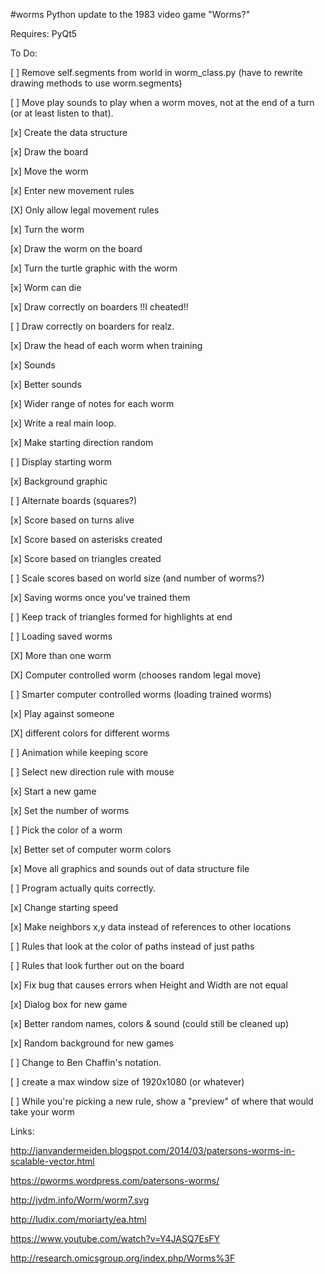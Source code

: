 #worms
Python update to the 1983 video game "Worms?"

Requires:
 PyQt5

 To Do: 
 
 [ ] Remove self.segments from world in worm_class.py (have to rewrite drawing methods to use worm.segments)
 
 [ ] Move play sounds to play when a worm moves, not at the end of a turn (or at least listen to that).
 
 [x] Create the data structure
 
 [x] Draw the board
 
 [x] Move the worm
 
 [x] Enter new movement rules
 
 [X] Only allow legal movement rules
 
 [x] Turn the worm
 
 [x] Draw the worm on the board
 
 [x] Turn the turtle graphic with the worm
 
 [x] Worm can die
 
 [x] Draw correctly on boarders !!I cheated!!
 
 [ ] Draw correctly on boarders for realz.
 
 [x] Draw the head of each worm when training
 
 [x] Sounds
 
 [x] Better sounds
 
 [x] Wider range of notes for each worm
 
 [x] Write a real main loop.
 
 [x] Make starting direction random
 
 [ ] Display starting worm
 
 [x] Background graphic
 
 [ ] Alternate boards (squares?)
 
 [x] Score based on turns alive
 
 [x] Score based on asterisks created
 
 [x] Score based on triangles created
 
 [ ] Scale scores based on world size (and number of worms?)
 
 [x] Saving worms once you've trained them
 
 [ ] Keep track of triangles formed for highlights at end
 
 [ ] Loading saved worms
 
 [X] More than one worm
 
 [X] Computer controlled worm (chooses random legal move)
 
 [ ] Smarter computer controlled worms (loading trained worms)
 
 [x] Play against someone
 
 [X] different colors for different worms
 
 [ ] Animation while keeping score
 
 [ ] Select new direction rule with mouse
 
 [x] Start a new game
 
 [x] Set the number of worms
 
 [ ] Pick the color of a worm
 
 [x] Better set of computer worm colors
 
 [x] Move all graphics and sounds out of data structure file
 
 [ ] Program actually quits correctly.
 
 [x] Change starting speed
 
 [x] Make neighbors x,y data instead of references to other locations
 
 [ ] Rules that look at the color of paths instead of just paths
 
 [ ] Rules that look further out on the board
 
 [x] Fix bug that causes errors when Height and Width are not equal
 
 [x] Dialog box for new game
 
 [x] Better random names, colors & sound (could still be cleaned up)
 
 [x] Random background for new games
 
 [ ] Change to Ben Chaffin's notation.
 
 [ ] create a max window size of 1920x1080 (or whatever)
 
 [ ] While you're picking a new rule, show a "preview" of where that would take your worm



 Links:

 http://janvandermeiden.blogspot.com/2014/03/patersons-worms-in-scalable-vector.html

 https://pworms.wordpress.com/patersons-worms/

 http://jvdm.info/Worm/worm7.svg

 http://ludix.com/moriarty/ea.html

 https://www.youtube.com/watch?v=Y4JASQ7EsFY

 http://research.omicsgroup.org/index.php/Worms%3F


